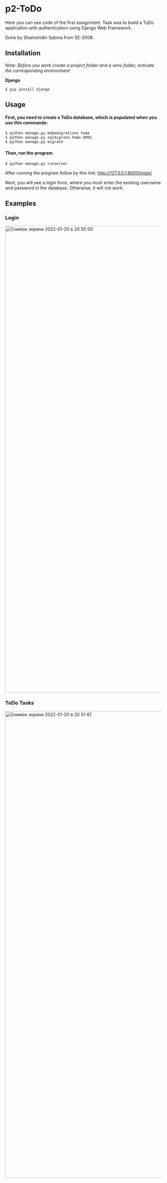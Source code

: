 # p2-ToDo
   Here you can see code of the first assignment. Task was to build a ToDo application with authentication using Django Web Framework.
   
   Done by Shamshidin Sabina from SE-2008.

## Installation 
_Note: Before you work create a project folder and a venv folder, activate the corresponding environment_

**Django**
```
$ pip install django
```


## Usage

#### First, you need to create a ToDo database, which is populated when you use this commands:
```
$ python manage.py makemigrations home
$ python manage.py sqlmigrate home 0001
$ python manage.py migrate
```


#### Than, run the program 
```
$ python manage.py runserver
```

After running the program follow by this link: 
http://127.0.0.1:8000/login/

Next, you will see a login form, where you must enter the existing username and password in the database. Otherwise, it will not work.


## Examples 

### Login 

<img width="1496" alt="Снимок экрана 2022-01-20 в 20 50 00" src="https://user-images.githubusercontent.com/82763714/150361961-be57e56c-9d4b-4f96-b53c-78a4cf717dd2.png">


### ToDo Tasks

<img width="1496" alt="Снимок экрана 2022-01-20 в 20 51 47" src="https://user-images.githubusercontent.com/82763714/150362196-d9ad7816-9e5f-47d1-a214-aee03bfc7beb.png">
